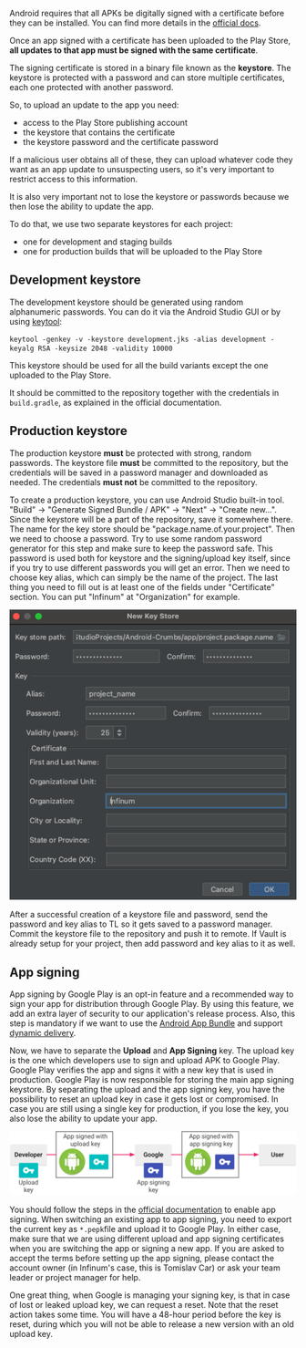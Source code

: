 Android requires that all APKs be digitally signed with a certificate before they can be installed.
You can find more details in the [official docs](https://developer.android.com/studio/publish/app-signing.html).

Once an app signed with a certificate has been uploaded to the Play Store, **all updates to that app must be signed with the same certificate**.

The signing certificate is stored in a binary file known as the **keystore**.
The keystore is protected with a password and can store multiple certificates, each one protected with another password.

So, to upload an update to the app you need:

- access to the Play Store publishing account
- the keystore that contains the certificate
- the keystore password and the certificate password

If a malicious user obtains all of these, they can upload whatever code they want as an app update to unsuspecting users, so it's very important to restrict access to this information.

It is also very important not to lose the keystore or passwords because we then lose the ability to update the app.

To do that, we use two separate keystores for each project:

- one for development and staging builds
- one for production builds that will be uploaded to the Play Store

## Development keystore

The development keystore should be generated using random alphanumeric passwords. You can do it via the Android Studio GUI or by using [keytool](http://docs.oracle.com/javase/6/docs/technotes/tools/solaris/keytool.html):

```shell
keytool -genkey -v -keystore development.jks -alias development -keyalg RSA -keysize 2048 -validity 10000
```

This keystore should be used for all the build variants except the one uploaded to the Play Store.

It should be committed to the repository together with the credentials in `build.gradle`, as explained in the official documentation.

## Production keystore

The production keystore **must** be protected with strong, random passwords. The keystore file **must** be committed to the repository, but the credentials will be saved in a password manager and downloaded as needed. The credentials **must not** be committed to the repository.

To create a production keystore, you can use Android Studio built-in tool. "Build" -> "Generate Signed Bundle / APK" -> "Next" -> "Create new...". Since the keystore will be a part of the repository, save it somewhere there. The name for the key store should be "package.name.of.your.project".
Then we need to choose a password. Try to use some random password generator for this step and make sure to keep the password safe. This password is used both for keystore and the signing/upload key itself, since if you try to use different passwords you will get an error. Then we need to choose key alias, which can simply be the name of the project. The last thing you need to fill out is at least one of the fields under "Certificate" section. You can put "Infinum" at "Organization" for example.

![Creation of a new keystore file](/img/create_keystore_example.png)

After a successful creation of a keystore file and password, send the password and key alias to TL so it gets saved to a password manager. Commit the keystore file to the repository and push it to remote. If Vault is already setup for your project, then add password and key alias to it as well.

## App signing

App signing by Google Play is an opt-in feature and a recommended way to sign your app for distribution through Google Play. By using this feature, we add an extra layer of security to our application's release process. Also, this step is mandatory if we want to use the [Android App Bundle](https://developer.android.com/guide/app-bundle) and support [dynamic delivery](https://developer.android.com/guide/app-bundle/#dynamic_delivery).

Now, we have to separate the **Upload** and **App Signing** key. The upload key is the one which developers use to sign and upload APK to Google Play. Google Play verifies the app and signs it with a new key that is used in production. Google Play is now responsible for storing the main app signing keystore. By separating the upload and the app signing key, you have the possibility to reset an upload key in case it gets lost or compromised. In case you are still using a single key for production, if you lose the key, you also lose the ability to update your app.

![Signing an app with App Signing by Google Play](/img/app_signing.png)

You should follow the steps in the [official documentation](https://developer.android.com/studio/publish/app-signing#enroll) to enable app signing. When switching an existing app to app signing, you need to export the current key as `*.pepk`file and upload it to Google Play. In either case, make sure that we are using different upload and app signing certificates when you are switching the app or signing a new app. If you are asked to accept the terms before setting up the app signing, please contact the account owner (in Infinum's case, this is Tomislav Car) or ask your team leader or project manager for help.

One great thing, when Google is managing your signing key, is that in case of lost or leaked upload key, we can request a reset. Note that the reset action takes some time. You will have a 48-hour period before the key is reset, during which you will not be able to release a new version with an old upload key.
